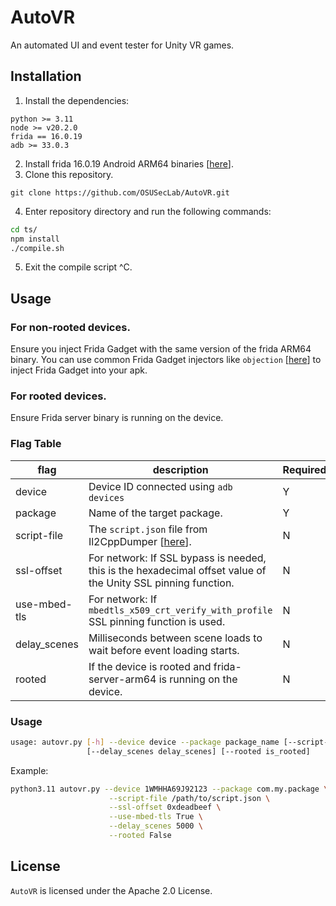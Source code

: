 # AutoVR

An automated UI and event tester for Unity VR games.

## Installation
1. Install the dependencies:
```
python >= 3.11
node >= v20.2.0
frida == 16.0.19
adb >= 33.0.3
```
2. Install frida 16.0.19 Android ARM64 binaries [[here][1]].
3. Clone this repository.
```
git clone https://github.com/OSUSecLab/AutoVR.git
```
4. Enter repository directory and run the following commands:
```bash
cd ts/
npm install
./compile.sh
```
5. Exit the compile script ^C.

## Usage

### For non-rooted devices.
Ensure you inject Frida Gadget with the same version of the frida ARM64 binary.
You can use common Frida Gadget injectors like ```objection``` [[here][3]] to inject Frida Gadget into your apk.

### For rooted devices.
Ensure Frida server binary is running on the device.

### Flag Table
| flag         | description                                                                                                                       | Required? |
|--------------|-----------------------------------------------------------------------------------------------------------------------------------|-----------|
| device       | Device ID connected using ```adb devices```                                                                                       | Y         |
| package      | Name of the target package.                                                                                                       | Y         |
| script-file  | The ```script.json``` file from Il2CppDumper [[here][2]].                                                                         | N         |
| ssl-offset   | For network: If SSL bypass is needed, this is the hexadecimal offset value of the Unity SSL pinning function.                     | N         |
| use-mbed-tls | For network: If ```mbedtls_x509_crt_verify_with_profile``` SSL pinning function is used.                                          | N         |
| delay_scenes | Milliseconds between scene loads to wait before event loading starts.                                                             | N         |
| rooted       | If the device is rooted and frida-server-arm64 is running on the device.                                                          | N         |

### Usage
```bash
usage: autovr.py [-h] --device device --package package_name [--script-file script_file] [--ssl-offset ssl_offset] [--use-mbed-tls use_mbed_tls]
                 [--delay_scenes delay_scenes] [--rooted is_rooted]
```

Example:

```bash
python3.11 autovr.py --device 1WMHHA69J92123 --package com.my.package \
                      --script-file /path/to/script.json \
                      --ssl-offset 0xdeadbeef \
                      --use-mbed-tls True \
                      --delay_scenes 5000 \
                      --rooted False
```

## License
```AutoVR``` is licensed under the Apache 2.0 License.


[1]: https://github.com/frida/frida/releases
[2]: https://github.com/Perfare/Il2CppDumper
[3]: https://github.com/sensepost/objection

